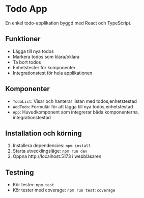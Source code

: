 # Todo App

En enkel todo-applikation byggd med React och TypeScript.

## Funktioner

- Lägga till nya todos
- Markera todos som klara/oklara
- Ta bort todos
- Enhetstester för komponenter
- Integrationstest för hela applikationen

## Komponenter

- `TodoList`: Visar och hanterar listan med todos,enhetstestad
- `AddTodo`: Formulär för att lägga till nya todos,enhetstestad
- `App`: Huvudkomponent som integrerar båda komponenterna, integrationstestad

## Installation och körning

1. Installera dependencies: `npm install`
2. Starta utvecklingsläge: `npm run dev`
3. Öppna http://localhost:5173 i webbläsaren

## Testning

- Kör tester: `npm test`
- Kör tester med coverage: `npm run test:coverage`

